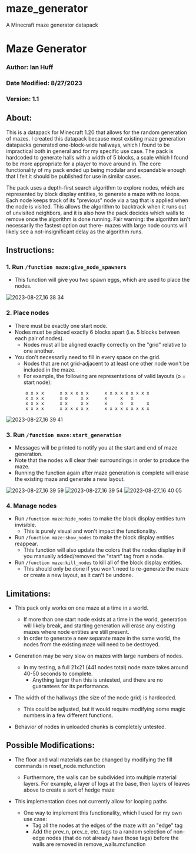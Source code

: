 # maze_generator
A Minecraft maze generator datapack



# Maze Generator

### Author: Ian Huff
### Date Modified: 8/27/2023
### Version: 1.1



## About:

This is a datapack for Minecraft 1.20 that allows for the random generation of mazes.
I created this datapack because most existing maze generation datapacks generated one-block-wide hallways, which I found to be impractical both in general and for my specific use case.
The pack is hardcoded to generate halls with a width of 5 blocks, a scale which I found to be more appropriate for a player to move around in.
The core functionality of my pack ended up being modular and expandable enough that I felt it should be published for use in similar cases.

The pack uses a depth-first search algorithm to explore nodes, which are represented by block display entities, to generate a maze with no loops.
Each node keeps track of its "previous" node via a tag that is applied when the node is visited.
This allows the algorithm to backtrack when it runs out of unvisited neighbors, and it is also how the pack decides which walls to remove once the algorithm is done running.
Fair warning: the algorithm isn't necessarily the fastest option out there- mazes with large node counts will likely see a not-insignificant delay as the algorithm runs.



## Instructions:

### 1. Run `/function maze:give_node_spawners`
  - This function will give you two spawn eggs, which are used to place the nodes.

![2023-08-27_16 38 34](https://github.com/ianmhuff/maze_generator/assets/16975437/26b4e203-93fc-4f9d-b119-925e1fac2af7)


### 2. Place nodes
  - There must be exactly one start node.
  - Nodes must be placed exactly 6 blocks apart (i.e. 5 blocks between each pair of nodes).
    - Nodes must all be aligned exactly correctly on the "grid" relative to one another.
  - You don't necessarily need to fill in every space on the grid.
    - Nodes that are not grid-adjacent to at least one other node won't be included in the maze.
    - For example, the following are representations of valid layouts (o = start node):
	```
	    o x x x      x x x x x x      x x x x x x x x x
	    x x x x      x o     x x      x     x   x
	    x x x x      x x     x x      x     o   x     x
	    x x x x      x x x x x x      x x x x x x x x x

![2023-08-27_16 39 41](https://github.com/ianmhuff/maze_generator/assets/16975437/fbdaa2d1-9996-480a-847e-73d5e1d1d8fa)

### 3. Run `/function maze:start_generation`
  - Messages will be printed to notify you at the start and end of maze generation.
  - Note that the nodes will clear their surroundings in order to produce the maze.
  - Running the function again after maze generation is complete will erase the existing maze and generate a new layout.

![2023-08-27_16 39 59](https://github.com/ianmhuff/maze_generator/assets/16975437/619b3135-b83b-446c-8dae-eea9e46a0901)
![2023-08-27_16 39 54](https://github.com/ianmhuff/maze_generator/assets/16975437/f3fec977-6836-4b54-af46-914d5bf71b27)
![2023-08-27_16 40 05](https://github.com/ianmhuff/maze_generator/assets/16975437/f9b6f544-cdd8-43ca-bb73-2c0fd0012ade)


### 4. Manage nodes
  - Run `/function maze:hide_nodes` to make the block display entities turn invisible.
    - This is purely visual and won't impact the functionality.
  - Run `/function maze:show_nodes` to make the block display entities reappear.
    - This function will also update the colors that the nodes display in if you manually added/removed the "start" tag from a node.
  - Run `/function maze:kill_nodes` to kill all of the block display entities.
    - This should only be done if you won't need to re-generate the maze or create a new layout, as it can't be undone.



## Limitations:

- This pack only works on one maze at a time in a world.
  - If more than one start node exists at a time in the world, generation will likely break, and starting generation will erase any existing mazes where node entities are still present.
  - In order to generate a new separate maze in the same world, the nodes from the existing maze will need to be destroyed.

- Generation may be very slow on mazes with large numbers of nodes.
  - In my testing, a full 21x21 (441 nodes total) node maze takes around 40-50 seconds to complete.
    - Anything larger than this is untested, and there are no guarantees for its performance.
   
- The width of the hallways (the size of the node grid) is hardcoded.
  - This could be adjusted, but it would require modifying some magic numbers in a few different functions.
 
- Behavior of nodes in unloaded chunks is completely untested.



## Possible Modifications:

- The floor and wall materials can be changed by modifying the fill commands in reset_node.mcfunction
  - Furthermore, the walls can be subdivided into multiple material layers. For example, a layer of logs at the base, then layers of leaves above to create a sort of hedge maze

- This implementation does not currently allow for looping paths
  - One way to implement this functionality, which I used for my own use case:
    - Tag all the nodes at the edges of the maze with an "edge" tag
    - Add the prev_n, prev_e, etc. tags to a random selection of non-edge nodes (that do not already have those tags) before the walls are removed in remove_walls.mcfunction
